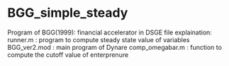 # BGG_simple_steady
Program of BGG(1999): financial accelerator in DSGE
file explaination:
runner.m : program to compute steady state value of variables
BGG_ver2.mod : main program of Dynare
comp_omegabar.m : function to compute the cutoff value of enterprenure
